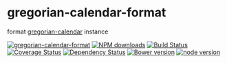 # gregorian-calendar-format

format [gregorian-calendar](https://github.com/kissyteam/gregorian-calendar) instance

[![gregorian-calendar-format](https://nodei.co/npm/gregorian-calendar-format.png)](https://npmjs.org/package/gregorian-calendar-format)
[![NPM downloads](http://img.shields.io/npm/dm/gregorian-calendar-format.svg)](https://npmjs.org/package/gregorian-calendar-format)
[![Build Status](https://secure.travis-ci.org/kissyteam/gregorian-calendar-format.png?branch=master)](https://travis-ci.org/kissyteam/gregorian-calendar-format)
[![Coverage Status](https://img.shields.io/coveralls/kissyteam/gregorian-calendar-format.svg)](https://coveralls.io/r/kissyteam/gregorian-calendar-format?branch=master)
[![Dependency Status](https://gemnasium.com/kissyteam/gregorian-calendar-format.png)](https://gemnasium.com/kissyteam/gregorian-calendar-format)
[![Bower version](https://badge.fury.io/bo/gregorian-calendar-format.svg)](http://badge.fury.io/bo/gregorian-calendar-format)
[![node version](https://img.shields.io/badge/node.js-%3E=_0.11-green.svg?style=flat-square)](http://nodejs.org/download/)